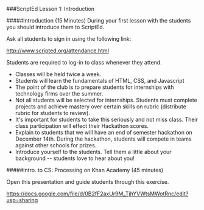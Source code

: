 ###ScriptEd Lesson 1: Introduction

#####Introduction (15 Minutes) 
During your first lesson with the students you should introduce them to ScriptEd.  

Ask all students to sign in using the following link:

http://www.scripted.org/attendance.html

Students are required to log-in to class whenever they attend.

- Classes will be held twice a week. 
- Students will learn the fundamentals of HTML, CSS, and Javascript
- The point of the club is to prepare students for internships with technology firms over the summer.
- Not all students will be selected for internships.  Students must complete projects and achieve mastery over certain skills on rubric (distribute rubric for students to review).
- It's important for students to take this seriously and not miss class. Their class participation will effect their Hackathon scores.
- Explain to students that we will have an end of semester hackathon on December 14th. During the hackathon, students will compete in teams against other schools for prizes.
- Introduce yourself to the students. Tell them a little about your background -- students love to hear about you!

#####Intro. to CS: Processing on Khan Academy (45 minutes)

Open this presentation and guide students through this exercise. 

https://docs.google.com/file/d/0B2fF2axUr9M_TjhYVWtsMWotRnc/edit?usp=sharing

